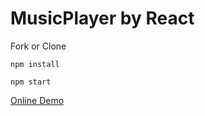 # MusicPlayer by React

Fork or Clone

`
npm install
`

`
npm start
`


[Online Demo](https://hujienan.github.io/musicPlayer)
